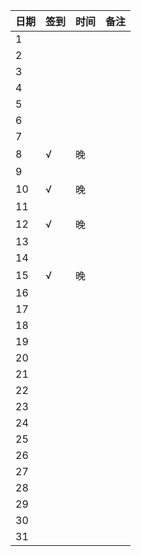 日期|签到|时间|备注|
:---------------|:---------------|:---------------|:---------------
1||||
2||||
3||||
4||||
5||||
6||||
7||||
8|√|晚||
9||||
10|√|晚||
11||||
12|√|晚||
13||||
14||||
15|√|晚||
16||||
17||||
18||||
19||||
20||||
21||||
22||||
23||||
24||||
25||||
26||||
27||||
28||||
29||||
30||||
31||||
